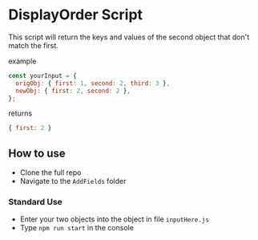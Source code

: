 # DisplayOrder Script

This script will return the keys and values of the second object that don't match the first.

example
```js
const yourInput = {
  origObj: { first: 1, second: 2, third: 3 },
  newObj: { first: 2, second: 2 },
};
```

returns

```js
{ first: 2 }
```

## How to use

- Clone the full repo
- Navigate to the `AddFields` folder

### Standard Use

- Enter your two objects into the object in file `inputHere.js`
- Type `npm run start` in the console
